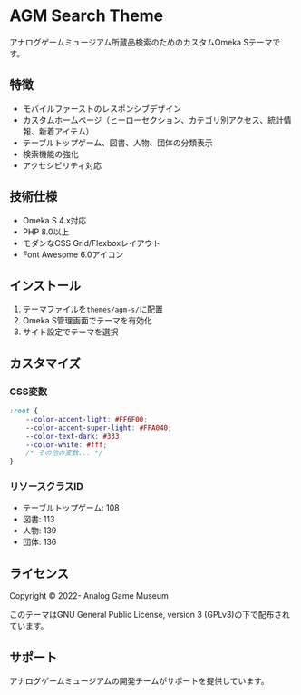 # AGM Search Theme

アナログゲームミュージアム所蔵品検索のためのカスタムOmeka Sテーマです。

## 特徴

- モバイルファーストのレスポンシブデザイン
- カスタムホームページ（ヒーローセクション、カテゴリ別アクセス、統計情報、新着アイテム）
- テーブルトップゲーム、図書、人物、団体の分類表示
- 検索機能の強化
- アクセシビリティ対応

## 技術仕様

- Omeka S 4.x対応
- PHP 8.0以上
- モダンなCSS Grid/Flexboxレイアウト
- Font Awesome 6.0アイコン

## インストール

1. テーマファイルを`themes/agm-s/`に配置
2. Omeka S管理画面でテーマを有効化
3. サイト設定でテーマを選択

## カスタマイズ

### CSS変数
```css
:root {
    --color-accent-light: #FF6F00;
    --color-accent-super-light: #FFA040;
    --color-text-dark: #333;
    --color-white: #fff;
    /* その他の変数... */
}
```

### リソースクラスID
- テーブルトップゲーム: 108
- 図書: 113
- 人物: 139
- 団体: 136

## ライセンス

Copyright © 2022- Analog Game Museum

このテーマはGNU General Public License, version 3 (GPLv3)の下で配布されています。

## サポート

アナログゲームミュージアムの開発チームがサポートを提供しています。
